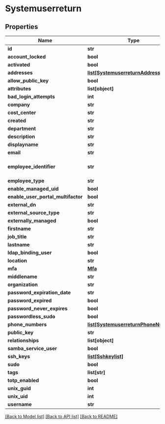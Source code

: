 # Systemuserreturn

## Properties
Name | Type | Description | Notes
------------ | ------------- | ------------- | -------------
**id** | **str** |  | [optional] 
**account_locked** | **bool** |  | [optional] 
**activated** | **bool** |  | [optional] 
**addresses** | [**list[SystemuserreturnAddresses]**](SystemuserreturnAddresses.md) |  | [optional] 
**allow_public_key** | **bool** |  | [optional] 
**attributes** | **list[object]** |  | [optional] 
**bad_login_attempts** | **int** |  | [optional] 
**company** | **str** |  | [optional] 
**cost_center** | **str** |  | [optional] 
**created** | **str** |  | [optional] 
**department** | **str** |  | [optional] 
**description** | **str** |  | [optional] 
**displayname** | **str** |  | [optional] 
**email** | **str** |  | [optional] 
**employee_identifier** | **str** | Must be unique per user.  | [optional] 
**employee_type** | **str** |  | [optional] 
**enable_managed_uid** | **bool** |  | [optional] 
**enable_user_portal_multifactor** | **bool** |  | [optional] 
**external_dn** | **str** |  | [optional] 
**external_source_type** | **str** |  | [optional] 
**externally_managed** | **bool** |  | [optional] 
**firstname** | **str** |  | [optional] 
**job_title** | **str** |  | [optional] 
**lastname** | **str** |  | [optional] 
**ldap_binding_user** | **bool** |  | [optional] 
**location** | **str** |  | [optional] 
**mfa** | [**Mfa**](Mfa.md) |  | [optional] 
**middlename** | **str** |  | [optional] 
**organization** | **str** |  | [optional] 
**password_expiration_date** | **str** |  | [optional] 
**password_expired** | **bool** |  | [optional] 
**password_never_expires** | **bool** |  | [optional] 
**passwordless_sudo** | **bool** |  | [optional] 
**phone_numbers** | [**list[SystemuserreturnPhoneNumbers]**](SystemuserreturnPhoneNumbers.md) |  | [optional] 
**public_key** | **str** |  | [optional] 
**relationships** | **list[object]** |  | [optional] 
**samba_service_user** | **bool** |  | [optional] 
**ssh_keys** | [**list[Sshkeylist]**](Sshkeylist.md) |  | [optional] 
**sudo** | **bool** |  | [optional] 
**tags** | **list[str]** |  | [optional] 
**totp_enabled** | **bool** |  | [optional] 
**unix_guid** | **int** |  | [optional] 
**unix_uid** | **int** |  | [optional] 
**username** | **str** |  | [optional] 

[[Back to Model list]](../README.md#documentation-for-models) [[Back to API list]](../README.md#documentation-for-api-endpoints) [[Back to README]](../README.md)


